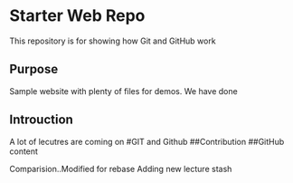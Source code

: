 # Starter Web Repo

This repository is for showing how Git and GitHub work

## Purpose

Sample website with plenty of files for demos. We have done
## Introuction
A lot of lecutres are coming on
#GIT and Github
##Contribution
##GitHub content

Comparision..Modified for rebase
Adding new lecture stash
